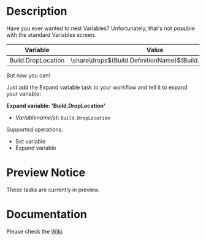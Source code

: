 # Description

Have you ever wanted to nest Variables? Unfortunately, that's not possible with the standard Variables screen.

| Variable             | Value                                                      |
| -------------------- | ---------------------------------------------------------- |
| Build.DropLocation   | \\share\drops\$(Build.DefinitionName)\$(Build.BuildNumber) |


But now you can!

Just add the Expand variable task to your workflow and tell it to expand your variable:

**Expand variable: 'Build.DropLocation'**

 * *Variablename(s)*: `Build.DropLocation`

Supported operations:

 * Set variable
 * Expand variable

# Preview Notice

These tasks are currently in preview.

# Documentation

Please check the [Wiki](https://github.com/jessehouwing/vsts-variable-tasks/wiki).